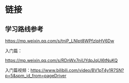 # 链接 #

## 学习路线参考

https://mp.weixin.qq.com/s/tniP_LNIpt8WPfzlpHV6Dw

入门篇：

https://mp.weixin.qq.com/s/RDnWx7niUYdpJqUI6tNuKQ

入门篇视频：https://www.bilibili.com/video/BV1pT4y1R7SN?p=5&spm_id_from=pageDriver